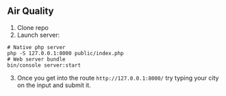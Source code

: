 ##  Air Quality 
1. Clone repo 
2. Launch server:
```
# Native php server
php -S 127.0.0.1:8000 public/index.php
# Web server bundle
bin/console server:start
```
3. Once you get into the route `http://127.0.0.1:8000/` try typing your city on the input and submit it.